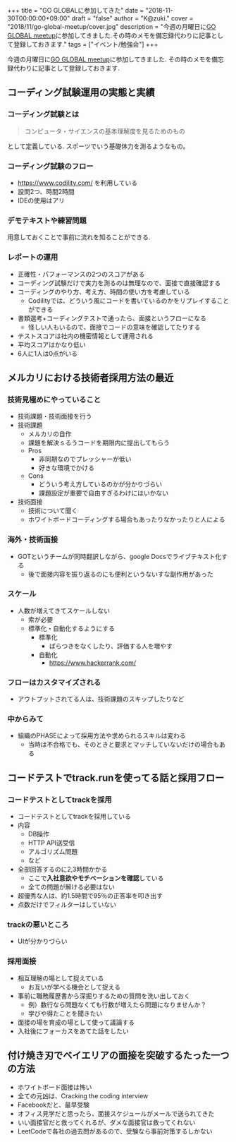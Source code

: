 +++
title = "GO GLOBALに参加してきた"
date = "2018-11-30T00:00:00+09:00"
draft = "false"
author = "K@zuki."
cover = "2018/11/go-global-meetup/cover.jpg"
description = "今週の月曜日に[GO GLOBAL meetup](https://go-global.connpass.com/event/108021/)に参加してきました.その時のメモを備忘録代わりに記事として登録しておきます."
tags = ["イベント/勉強会"]
+++

今週の月曜日に[GO GLOBAL meetup](https://go-global.connpass.com/event/108021/)に参加してきました.
その時のメモを備忘録代わりに記事として登録しておきます.

## コーディング試験運用の実態と実績
### コーディング試験とは
> コンピュータ・サイエンスの基本理解度を見るためのもの

として定義している.
スポーツでいう基礎体力を測るようなもの。

### コーディング試験のフロー
* https://www.codility.com/ を利用している
* 設問2つ、時間2時間
* IDEの使用はアリ

### デモテキストや練習問題
用意しておくことで事前に流れを知ることができる.

### レポートの運用
* 正確性・パフォーマンスの2つのスコアがある
* コーディング試験だけで実力を測るのは無理なので、面接で直接確認する
* コーディングのやり方、考え方、時間の使い方を考慮している
  * Codilityでは、どういう風にコードを書いているのかをリプレイすることができる
* 書類選考+コーディングテストで通ったら、面接というフローになる
  * 怪しい人もいるので、面接でコードの意味を確認してたりする
* テストスコアは社内の機密情報として運用される
* 平均スコアはかなり低い
* 6人に1人は0点がいる

## メルカリにおける技術者採用方法の最近
### 技術見極めにやっていること
* 技術課題・技術面接を行う
* 技術課題
  * メルカリの自作
  * 課題を解決ｓるうコードを期限内に提出してもらう
  * Pros
    * 非同期なのでプレッシャーが低い
    * 好きな環境でかける
  * Cons
    * どういう考え方しているのかが分かりづらい
    * 課題設定が重要で自由すぎるわけにはいかない
* 技術面接
  * 技術について聞く
  * ホワイトボードコーディングする場合もあったりなかったりと人による

### 海外・技術面接
* GOTというチームが同時翻訳しながら、google Docsでライブテキスト化する
  * 後で面接内容を振り返るのにも便利というないすな副作用があった

### スケール
* 人数が増えてきてスケールしない
  * 索が必要
  * 標準化・自動化するようにする
    * 標準化
      * ばらつきをなくしたり、評価する人を増やす
    * 自動化
      * https://www.hackerrank.com/


### フローはカスタマイズされる
* アウトプットされてる人は、技術課題のスキップしたりなど

### 中からみて
* 組織のPHASEによって採用方法や求められるスキルは変わる
  * 当時は不合格でも、そのときと要求とマッチしていないだけの場合もある

## コードテストでtrack.runを使ってる話と採用フロー
### コードテストとしてtrackを採用
* コードテストとしてtrackを採用している
* 内容
  * DB操作　
  * HTTP API送受信
  * アルゴリズム問題
  * など
* 全部回答するのに2,3時間かかる
  * ここで**入社意欲やモチベーションを確認**している
  * 全ての問題が解ける必要はない
* 超優秀な人は、約1.5時間で95％の正答率を叩き出す
* 点数だけでフィルターはしていない

### trackの悪いところ
* UIが分かりづらい

### 採用面接
* 相互理解の場として捉えている
  * お互いが学べる機会として捉える
* 事前に職務履歴書から深掘りするための質問を洗い出しておく
  * 例）数行なら問題なくても行数が増えたら問題になりませんか？
  * 学びや得たことを聞きたい
* 面接の場を育成の場として使って議論する
* 入社後にフォーカスをあてた話をしたい

## 付け焼き刃でベイエリアの面接を突破するたった一つの方法
* ホワイトボード面接は怖い
* 全ての元凶は、Cracking the coding interview
* Facebookだと、最早受験
* オフィス見学だと思ったら、面接スケジュールがメールで送られてきた
* いい面接官だと救ってくれるが、ダメな面接官は救ってくれない
* LeetCodeで各社の過去問があるので、受験なら事前対策するしかない
